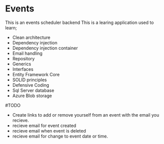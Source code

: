 # Events
This is an events scheduler backend
This is a learing application used to learn;
- Clean architecture
- Dependency injection
- Dependency injection container
- Email handling
- Repository
- Generics
- Interfaces
- Entity Framework Core
- SOLID principles
- Defensive Coding
- Sql Server database
- Azure Blob storage


#TODO
- Create links to add or remove yourself from an event with the email you recieve.
- recieve email for event created
- recieve email when event is deleted
- recieve email for change to event date or time.
